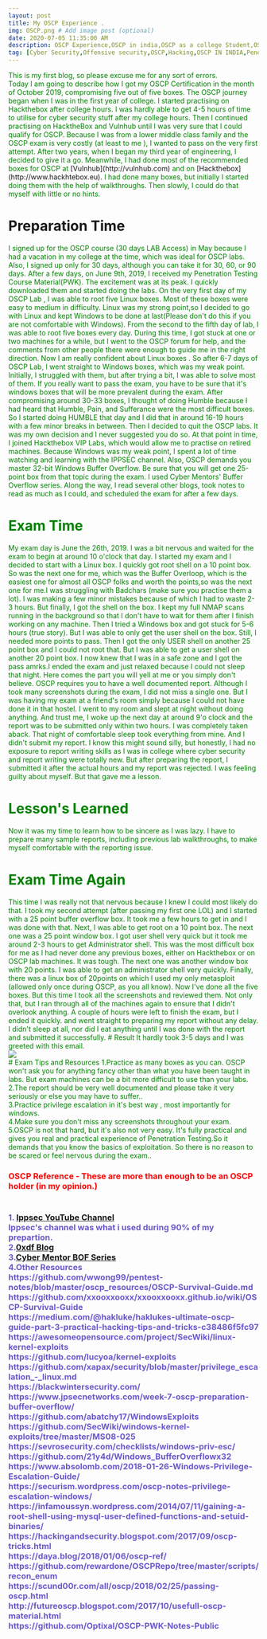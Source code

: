 ```yaml
---
layout: post
title: My OSCP Experience .
img: OSCP.png # Add image post (optional)
date: 2020-07-05 11:35:00 AM
description: OSCP Experience,OSCP in india,OSCP as a college Student,OSCP Resources,Noob to OSCP
tag: [Cyber Security,Offensive security,OSCP,Hacking,OSCP IN INDIA,Penetration Testing,OSCP Internship]
---
```


<span style="color:green">
This is my first blog, so please excuse me for any sort of errors.<br />
 </span>

<span style="color:green">
Today I am going to describe how I got my OSCP Certification in the month of October 2019, compromising five out of five boxes.
The OSCP journey began when I was in the first year of college. I started practising on Hackthebox after college hours. I was hardly able to get 4-5 hours of time to utilise for cyber security stuff after my college hours. Then I continued practising on HacktheBox and Vulnhub until I was very sure that I could qualify for OSCP. Because I was from a lower middle class family and the OSCP exam is very costly (at least to me ), I wanted to pass on the very first attempt. After two years, when I began my third year of engineering, I decided to give it a go. Meanwhile, I had done most of the recommended boxes for OSCP at</span> [Vulnhub](http://vulnhub.com)  <span style="color:green">  and on </span> [Hackthebox](http://www.hackhtebox.eu). <span style="color:green"> I had done many boxes, but initially I started doing them with the help of walkthroughs. Then slowly, I could do that myself with little or no hints. </span>

# Preparation Time
<span style="color:green">
I signed up for the OSCP course (30 days LAB Access) in May because I had a vacation in my college at the time, which was ideal for OSCP labs. Also, I signed up only for 30 days, although you can take it for 30, 60, or 90 days. After a few days, on June 9th, 2019, I received my Penetration Testing Course Material(PWK). The excitement was at its peak. I quickly downloaded them and started doing the labs. On the very first day of my OSCP Lab , I was able to root five Linux boxes. Most of these boxes were easy to medium in difficulty. Linux was my strong point,so I decided to go with Linux and kept Windows to be done at last(Please don't do this if you are not comfortable with Windows). From the second to the fifth day of lab, I was able to root five boxes every day. During this time, I got stuck at one or two machines for a while, but I went to the OSCP forum for help, and the comments from other people there were enough to guide me in the right direction.

<span style="color:green">
Now I am really confident about Linux boxes . So after 6-7 days of OSCP Lab, I went straight to Windows boxes, which was my weak point. Initially, I struggled with them, but after trying a bit, I was able to solve most of them. If you really want to pass the exam, you have to be sure that it's windows boxes that will be more prevalent during the exam. After compromising around 30-33 boxes, I thought of doing Humble because I had heard that Humble, Pain, and Sufferance were the most difficult boxes. So I started doing HUMBLE that day and I did that in around 16-19 hours with a few minor breaks in between. Then I decided to quit the OSCP labs. It was my own decision and I never suggested you do so. At that point in time, I joined Hackthebox VIP Labs, which would allow me to practise on retired machines. Because Windows was my weak point, I spent a lot of time watching and learning with the IPPSEC channel. Also, OSCP demands you master 32-bit Windows Buffer Overflow. Be sure that you will get one 25-point box from that topic during the exam. I used Cyber Mentors' Buffer Overflow series. Along the way, I read several other blogs, took notes to read as much as I could, and scheduled the exam for after a few days.
</span>

# Exam Time
<span style="color:green">
My exam day is June the 26th, 2019. I was a bit nervous and waited for the exam to begin at around 10 o'clock that day. I started my exam and I decided to start with a Linux box. I quickly got root shell on a 10 point box. So was the next one for me, which was the Buffer Overloop, which is the easiest one for almost all OSCP folks and worth the points,so was the next one for me.I was struggling with Badchars (make sure you practise them a lot). I was making a few minor mistakes because of which I had to waste 2-3 hours. But finally, I got the shell on the box. I kept my full NMAP scans running in the background so that I don't have to wait for them after I finish working on any machine. Then I tried a Windows box and got stuck for 5-6 hours (true story). But I was able to only get the user shell on the box. Still, I needed more points to pass. Then I got the only USER shell on another 25 point box and I could not root that. But I was able to get a user shell on another 20 point box. I now knew that I was in a safe zone and I got the pass amrks.I ended the exam and just relaxed because I could not sleep that night.
 </span>
<span style="color:green">
Here comes the part you will yell at me or you simply don't believe. OSCP requires you to have a well documented report. Although I took many screenshots during the exam, I did not miss a single one. But I was having my exam at a friend's room simply because I could not have done it in that hostel. I went to my room and slept at night without doing anything. And trust me, I woke up the next day at around 9'o clock and the report was to be submitted only within two hours. I was completely taken aback. That night of comfortable sleep took everything from mine. And I didn't submit my report.
 </span>
<span style="color:green">
I know this might sound silly, but honestly, I had no exposure to report writing skills as I was in college where cyber security and report writing were totally new. But after preparing the report, I submitted it after the actual hours and my report was rejected.
I was feeling guilty about myself. But that gave me a lesson.
</span>

# Lesson's Learned
<span style="color:green">
Now it was my time to learn how to be sincere as I was lazy.
I have to prepare many sample reports, including previous lab walkthroughs, to make myself comfortable with the reporting issue.
 </span>

# Exam Time Again
<span style="color:green">
This time I was really not that nervous because I knew I could most likely do that. I took my second attempt (after passing my first one LOL) and I started with a 25 point buffer overflow box. It took me a few hours to get in and I was done with that. Next, I was able to get root on a 10 point box. The next one was a 25 point window box. I got user shell very quick but it took me around 2-3 hours to get Administrator shell. This was the most difficult box for me as I had never done any previous boxes, either on Hackthebox or on OSCP lab machines. It was tough. The next one was another window box with 20 points. I was able to get an administrator shell very quickly. Finally, there was a linux box of 20points on which I used my only metasploit (allowed only once during OSCP, as you all know). Now I've done all the five boxes. But this time I took all the screenshots and reviewed them. Not only that, but I ran through all of the machines again to ensure that I didn't overlook anything. A couple of hours were left to finish the exam, but I ended it quickly. and went straight to preparing my report without any delay. I didn't sleep at all, nor did I eat anything until I was done with the report and submitted it successfully.
</span>
# Result 
<span style="color:green">
It hardly took 3-5 days and I was greeted with this email. <br />
<img src="{{site.baseurl}}/assets/img/email.png">
<br />
</span>
# Exam Tips and Resources

<span style="color:green">
1.Practice as many boxes as you can. OSCP won't ask you for anything fancy other than what you have been taught in labs. But exam machines can be a bit more difficult to use than your labs.
2.The report should be very well documented and please take it very seriously or else you may have to suffer..<br />
3.Practice privilege escalation in it's best way , most importantly for windows.<br />
4.Make sure you don't miss any screenshots throughout your exam.<br/>
5.OSCP is not that hard, but it's also not very easy. It's fully practical and gives you real and practical experience of Penetration Testing.So it demands that you know the basics of exploitation. So there is no reason to be scared or feel nervous during the exam..<br />
</span>
<h3>
<span style="color:red"> OSCP Reference - These are more than enough to be an OSCP holder (in my opinion.)</span>
 <h3>
 <p>
 <span style="color:SlateBlue">
 <br> 1. <a href="https://www.youtube.com/channel/UCa6eh7gCkpPo5XXUDfygQQA">Ippsec YouTube Channel</a> 
 <br> Ippsec's channel  was  what i used during 90% of my prepartion.
  <br>2.<a href="https://0xdf.gitlab.io/">0xdf Blog</a> 
  <br>3.<a href="https://www.youtube.com/watch?v=qSnPayW6F7U&list=PLLKT__MCUeix3O0DPbmuaRuR_4Hxo4m3G">Cyber Mentor BOF Series</a>
 <br> 4.Other Resources 
  <br>https://github.com/wwong99/pentest-notes/blob/master/oscp_resources/OSCP-Survival-Guide.md 
 <br> https://github.com/xxooxxooxx/xxooxxooxx.github.io/wiki/OSCP-Survival-Guide 
 <br> https://medium.com/@hakluke/haklukes-ultimate-oscp-guide-part-3-practical-hacking-tips-and-tricks-c38486f5fc97
  <br>https://awesomeopensource.com/project/SecWiki/linux-kernel-exploits 
 <br> https://github.com/lucyoa/kernel-exploits 
 <br> https://github.com/xapax/security/blob/master/privilege_escalation_-_linux.md 
 <br> https://blackwintersecurity.com/ 
 <br> https://www.jpsecnetworks.com/week-7-oscp-preparation-buffer-overflow/ 
 <br> https://github.com/abatchy17/WindowsExploits 
 <br> https://github.com/SecWiki/windows-kernel-exploits/tree/master/MS08-025 
 <br> https://sevrosecurity.com/checklists/windows-priv-esc/ 
 <br> https://github.com/21y4d/Windows_BufferOverflowx32 
 <br> https://www.absolomb.com/2018-01-26-Windows-Privilege-Escalation-Guide/ 
 <br> https://securism.wordpress.com/oscp-notes-privilege-escalation-windows/ 
 <br> https://infamoussyn.wordpress.com/2014/07/11/gaining-a-root-shell-using-mysql-user-defined-functions-and-setuid-binaries/ 
 <br> https://hackingandsecurity.blogspot.com/2017/09/oscp-tricks.html 
 <br> https://daya.blog/2018/01/06/oscp-ref/ 
 <br> https://github.com/rewardone/OSCPRepo/tree/master/scripts/recon_enum 
 <br> https://scund00r.com/all/oscp/2018/02/25/passing-oscp.html 
 <br> http://futureoscp.blogspot.com/2017/10/usefull-oscp-material.html 
 <br> https://github.com/Optixal/OSCP-PWK-Notes-Public 
 </span>
  </p>
 
 
 
 
 
 
 

